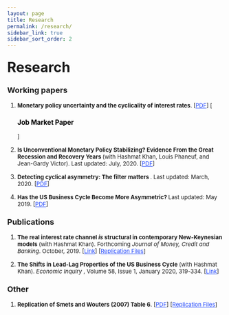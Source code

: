 ```yaml
---
layout: page
title: Research
permalink: /research/
sidebar_link: true
sidebar_sort_order: 2
---
```

### <font size="6"> Research  </font>

### <font size="4">  Working papers  </font>

<ol>

<font size="2"> <li>  <b> Monetary policy uncertainty and the cyclicality of interest rates</b>. [<a href="https://braultjosh.github.io/pdfs/jobmarketpaper.pdf" style="color:#1F45FC" target="blank">PDF</a>] [<h3 style="color:black;">Job Market Paper</h3>]</li></font>

<font size="2"> <li>  <b>  Is Unconventional Monetary Policy Stabilizing? Evidence From the Great Recession and Recovery Years </b> (with Hashmat Khan, Louis Phaneuf, and Jean-Gardy Victor). Last updated: July, 2020. [<a href="https://carleton.ca/economics/wp-content/uploads/Cewp20-11.pdf" style="color:#1F45FC" target="blank">PDF</a>]  </li></font>

<font size="2"> <li>  <b> Detecting cyclical asymmetry: The filter matters </b>. Last updated: March, 2020. [<a href="https://braultjosh.github.io/pdfs/Filtering_Brault_V5.pdf" style="color:#1F45FC" target="blank">PDF</a>] </li></font>

<font size="2"> <li> <b> Has the US Business Cycle Become More Asymmetric? </b> Last updated: May 2019. [<a href="https://braultjosh.github.io/pdfs/asymmetry_2019.pdf" style="color:#1F45FC" target="blank">PDF</a>] </li></font>

</ol>

### <font size="4">  Publications  </font>

<ol>

<font size="2"> <li>  <b> The real interest rate channel <em> is </em> structural in contemporary New-Keynesian models </b> (with Hashmat Khan).  Forthcoming <i> Journal of Money, Credit and Banking</i>. October, 2019. [<a href="https://ideas.repec.org/p/car/carecp/19-05.html" style="color:#1F45FC">Link</a>]  [<a href="https://github.com/braultjosh/BK2019JMCB" style="color:#1F45FC">Replication Files</a>]</li> </font>


<font size="2"> <li> <b> The Shifts in Lead-Lag Properties of the US Business Cycle </b> (with Hashmat Khan). <i> Economic Inquiry </i>, Volume 58, Issue 1, January 2020, 319-334. [<a href="https://onlinelibrary.wiley.com/doi/full/10.1111/ecin.12841" style="color:#1F45FC">Link</a>]  </li> </font>

</ol>

### <font size="4">  Other  </font>

<ol>

<font size="2"> <li>  <b> Replication of Smets and Wouters (2007) Table 6</b>. [<a href="https://braultjosh.github.io/pdfs/SW_Table6_V1.pdf" style="color:#1F45FC" target="blank">PDF</a>] [<a href="https://github.com/braultjosh/SW2007_Table6" style="color:#1F45FC">Replication Files</a>] </li></font>

</ol>
